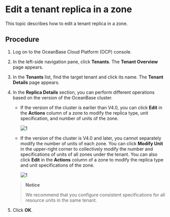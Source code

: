 Edit a tenant replica in a zone
===================================

This topic describes how to edit a tenant replica in a zone.

Procedure
-------------------------

1. Log on to the OceanBase Cloud Platform (OCP) console.

2. In the left-side navigation pane, click **Tenants**. The **Tenant Overview** page appears.

3. In the **Tenants** list, find the target tenant and click its name. The **Tenant Details** page appears.

4. In the **Replica Details** section, you can perform different operations based on the version of the OceanBase cluster.

   * If the version of the cluster is earlier than V4.0, you can click **Edit** in the **Actions** column of a zone to modify the replica type, unit specification, and number of units of the zone.

      ![1](https://obbusiness-private.oss-cn-shanghai.aliyuncs.com/doc/img/ocp/%E4%BF%AE%E6%94%B9Unit-1.png)

   * If the version of the cluster is V4.0 and later, you cannot separately modify the number of units of each zone. You can click **Modify Unit** in the upper-right corner to collectively modify the number and specifications of units of all zones under the tenant.
      You can also click **Edit** in the **Actions** column of a zone to modify the replica type and unit specifications of the zone.

      ![1](https://obbusiness-private.oss-cn-shanghai.aliyuncs.com/doc/img/ocp/%E4%BF%AE%E6%94%B9Unit.png)

   > **Notice**
   >
   > We recommend that you configure consistent specifications for all resource units in the same tenant.

5. Click **OK**.
